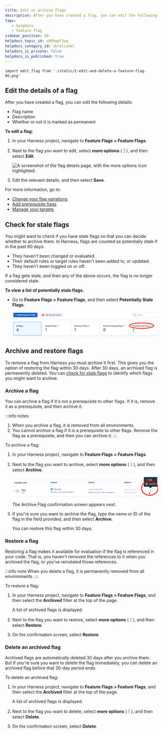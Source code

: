 ```yaml
---
title: Edit or archive flags
description: After you have created a flag, you can edit the following details of it --  Flag Name. Description. Whether or not it is marked as permanent. This topic describes how to edit these details on the Harnes…
tags: 
   - helpDocs
   - feature flag
sidebar_position: 40
helpdocs_topic_id: u80hwpf1wq
helpdocs_category_id: skrwlcueml
helpdocs_is_private: false
helpdocs_is_published: true
---
```


```mdx-code-block
import edit_flag from './static/2-edit-and-delete-a-feature-flag-06.png'
```

## Edit the details of a flag

After you have created a flag, you can edit the following details:

* Flag name
* Description
* Whether or not it is marked as permanent

**To edit a flag:**

1. In your Harness project, navigate to **Feature Flags > Feature Flags**.
1. Next to the flag you want to edit, select **more options** (**︙**), and then select **Edit**.

   ![A screenshot of the flag details page, with the more options icon highlighted.](./static/2-edit-and-delete-a-feature-flag-05.png)

1. Edit the relevant details, and then select **Save**.

For more information, go to:

* [Change your flag variations](manage-variations.md)
* [Add prerequisite flags](/docs/feature-flags/add-prerequisites-to-feature-flag)
* [Manage your targets](/docs/feature-flags/ff-target-management/add-targets)

## Check for stale flags

You might want to check if you have stale flags so that you can decide whether to archive them. In Harness, flags are counted as potentially stale if in the past 60 days:

* They haven't been changed or evaluated.
* Their default rules or target rules haven't been added to, or updated.
* They haven't been toggled on or off.

If a flag gets stale, and then any of the above occurs, the flag is no longer considered stale.

**To view a list of potentially stale flags:**

* Go to **Feature Flags > Feature Flags**, and then select **Potentially Stale Flags**.

   ![The top of the Feature Flags page, with the filter Potentially Stale Flags highlighted](./static/potentially-stale-flag-filter.png)


## Archive and restore flags

To remove a flag from Harness you must archive it first. This gives you the option of restoring the flag within 30 days. After 30 days, an archived flag is permanently deleted. You can [check for stale flags](#check-for-stale-flags) to identify which flags you might want to archive.

### Archive a flag

You can archive a flag if it's not a prerequisite to other flags. If it is, remove it as a prerequisite, and then archive it.

:::info notes
1. When you archive a flag, it is removed from all environments.
2. You cannot archive a flag if it is a prerequisite to other flags. Remove the flag as a prerequisite, and then you can archive it.
:::

To archive a flag:

1. In your Harness project, navigate to **Feature Flags > Feature Flags**.
1. Next to the flag you want to archive, select **more options** (**︙**), and then select **Archive**.

   ![The **more options** menu shown for one flag, with edit and archive options](./static/archive-flag.png)

   The Archive Flag confirmation screen appears next.

1. If you're sure you want to archive the flag, type the name or ID of the flag in the field provided, and then select **Archive**.

   You can restore this flag within 30 days.


### Restore a flag

Restoring a flag makes it available for evaluation if the flag is referenced in your code. That is, you haven't removed the references to it when you archived the flag, or you've reinstated those references.

:::info note
When you delete a flag, it is permanently removed from all environments.
:::

To restore a flag:

1. In your Harness project, navigate to **Feature Flags > Feature Flags**, and then select the **Archived** filter at the top of the page.

   A list of archived flags is displayed.

1. Next to the flag you want to restore, select **more options** (**︙**), and then select **Restore**.
1. On the confirmation screen, select **Restore**.

### Delete an archived flag

Archived flags are automatically deleted 30 days after you archive them. But if you're sure you want to delete the flag immediately, you can delete an archived flag before that 30-day period ends.

To delete an archived flag:

1. In your Harness project, navigate to **Feature Flags > Feature Flags**, and then select the **Archived** filter at the top of the page.

   A list of archived flags is displayed.

1. Next to the flag you want to delete, select **more options** (**︙**), and then select **Delete**.
1. On the confirmation screen, select **Delete**.





